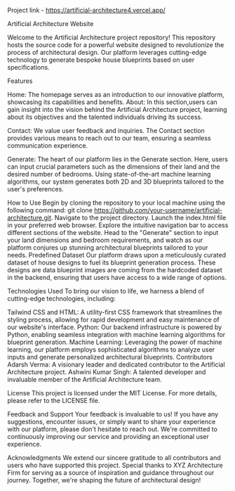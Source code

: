 
Project link - https://artificial-architecture4.vercel.app/

Artificial Architecture Website

Welcome to the Artificial Architecture project repository! This repository hosts the source code for a powerful website designed to revolutionize the process of architectural design. Our platform leverages cutting-edge technology to generate bespoke house blueprints based on user specifications.

Features

Home: The homepage serves as an introduction to our innovative platform, showcasing its capabilities and benefits. About: In this section,users can gain insight into the vision behind the Artificial Architecture project, learning about its objectives and the talented individuals driving its success.

Contact: We value user feedback and inquiries. The Contact section provides various means to reach out to our team, ensuring a seamless communication experience.

Generate: The heart of our platform lies in the Generate section. Here, users can input crucial parameters such as the dimensions of their land and the desired number of bedrooms. Using state-of-the-art machine learning algorithms, our system generates both 2D and 3D blueprints tailored to the user's preferences.

How to Use Begin by cloning the repository to your local machine using the following command: git clone https://github.com/your-username/artificial-architecture.git. Navigate to the project directory. Launch the index.html file in your preferred web browser. Explore the intuitive navigation bar to access different sections of the website. Head to the "Generate" section to input your land dimensions and bedroom requirements, and watch as our platform conjures up stunning architectural blueprints tailored to your needs. Predefined Dataset Our platform draws upon a meticulously curated dataset of house designs to fuel its blueprint generation process. These designs are data blueprint images are coming from the hardcoded dataset in the backend, ensuring that users have access to a wide range of options.

Technologies Used To bring our vision to life, we harness a blend of cutting-edge technologies, including:

Tailwind CSS and HTML: A utility-first CSS framework that streamlines the styling process, allowing for rapid development and easy maintenance of our website's interface. Python: Our backend infrastructure is powered by Python, enabling seamless integration with machine learning algorithms for blueprint generation. Machine Learning: Leveraging the power of machine learning, our platform employs sophisticated algorithms to analyze user inputs and generate personalized architectural blueprints. Contributors Adarsh Verma: A visionary leader and dedicated contributor to the Artificial Architecture project. Ashwini Kumar Singh: A talented developer and invaluable member of the Artificial Architecture team.

License This project is licensed under the MIT License. For more details, please refer to the LICENSE file.

Feedback and Support Your feedback is invaluable to us! If you have any suggestions, encounter issues, or simply want to share your experience with our platform, please don't hesitate to reach out. We're committed to continuously improving our service and providing an exceptional user experience.

Acknowledgments We extend our sincere gratitude to all contributors and users who have supported this project. Special thanks to XYZ Architecture Firm for serving as a source of inspiration and guidance throughout our journey. Together, we're shaping the future of architectural design!
